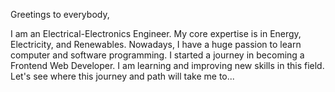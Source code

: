 Greetings to everybody,

I am an Electrical-Electronics Engineer. My core expertise is in Energy, Electricity, and Renewables.
Nowadays, I have a huge passion to learn computer and software programming.
I started a journey in becoming a Frontend Web Developer. I am learning and improving new skills in this field.
Let's see where this journey and path will take me to...


<!---
eunal/eunal is a ✨ special ✨ repository because its `README.md` (this file) appears on your GitHub profile.
You can click the Preview link to take a look at your changes.
--->
